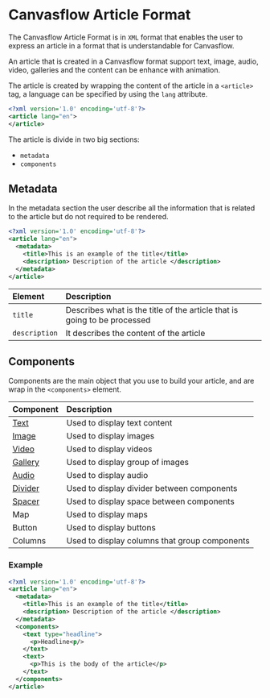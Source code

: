 # Canvasflow Article Format

The Canvasflow Article Format is in `XML` format that enables the user to express 
an article in a format that is understandable for Canvasflow.

An article that is created in a Canvasflow format support text, image, audio, 
video, galleries and the content can be enhance with animation.

The article is created by wrapping the content of the article in a `<article>` 
tag, a language can be specified by using the `lang` attribute.

```xml
<?xml version='1.0' encoding='utf-8'?>
<article lang="en">
</article>
``` 

The article is divide in two big sections:
- `metadata` 
- `components`

## Metadata 

In the metadata section the user describe all the information that is related 
to the article but do not required to be rendered. 

```xml
<?xml version='1.0' encoding='utf-8'?>
<article lang="en">
  <metadata>
    <title>This is an example of the title</title>
    <description> Description of the article </description>
  </metadata>
</article>
``` 

| Element       | Description                                                              |
| :------------ | :----------------------------------------------------------------------- |
| `title`       | Describes what is the title of the article that is going to be processed |
| `description` | It describes the content of the article                                  |


## Components

Components are the main object that you use to build your article, and 
are wrap in the `<components>` element.

| Component                          | Description                                   |
| :--------------------------------- | :-------------------------------------------- |
| [Text](./components/Text.md)       | Used to display text content                  |
| [Image](./components/Image.md)     | Used to display images                        |
| [Video](./components/Video.md)     | Used to display videos                        |
| [Gallery](./components/Gallery.md) | Used to display group of images               |
| [Audio](./components/Audio.md)     | Used to display audio                         |
| [Divider](./components/Divider.md) | Used to display divider between components    |
| [Spacer](./components/Spacer.md)   | Used to display space between components      |
| Map                                | Used to display maps                          |
| Button                             | Used to display buttons                       |
| Columns                            | Used to display columns that group components |


### Example

```xml
<?xml version='1.0' encoding='utf-8'?>
<article lang="en">
  <metadata>
    <title>This is an example of the title</title>
    <description> Description of the article </description>
  </metadata>
  <components>
    <text type="headline">
      <p>Headline<p/>
    </text>
    <text>
      <p>This is the body of the article</p>
    </text>
  </components>
</article>
``` 


